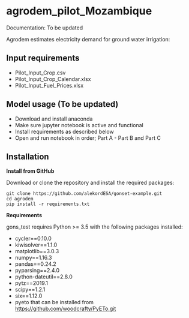 # agrodem_pilot_Mozambique

Documentation: To be updated

Agrodem estimates electricity demand for ground water irrigation:

## Input requirements
- Pilot_Input_Crop.csv
- Pilot_Input_Crop_Calendar.xlsx
- Pilot_Input_Fuel_Prices.xlsx

## Model usage (To be updated)

- Download and install anaconda 
- Make sure jupyter notebook is active and functional
- Install requirements as described below
- Open and run notebook in order; Part A - Part B and Part C

## Installation

**Install from GitHub**

Download or clone the repository and install the required packages:

```
git clone https://github.com/alekordESA/gonset-example.git
cd agrodem
pip install -r requirements.txt
```

**Requirements**

gons_test requires Python >= 3.5 with the following packages installed:
- cycler==0.10.0
- kiwisolver==1.1.0
- matplotlib==3.0.3
- numpy==1.16.3
- pandas==0.24.2
- pyparsing==2.4.0
- python-dateutil==2.8.0
- pytz==2019.1
- scipy==1.2.1
- six==1.12.0
- pyeto that can be installed from https://github.com/woodcrafty/PyETo.git
